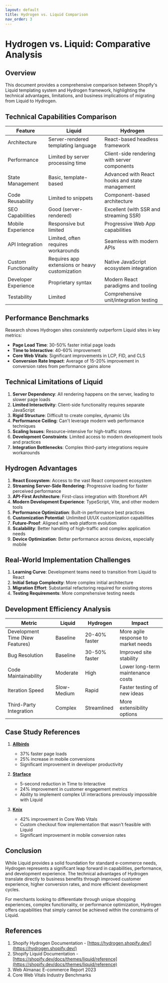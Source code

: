 ```yaml
---
layout: default
title: Hydrogen vs. Liquid Comparison
nav_order: 3
---
```


# Hydrogen vs. Liquid: Comparative Analysis

## Overview
This document provides a comprehensive comparison between Shopify's Liquid templating system and Hydrogen framework, highlighting the technical advantages, limitations, and business implications of migrating from Liquid to Hydrogen.

## Technical Capabilities Comparison

| Feature | Liquid | Hydrogen |
|---------|--------|----------|
| Architecture | Server-rendered templating language | React-based headless framework |
| Performance | Limited by server processing time | Client-side rendering with server components |
| State Management | Basic, template-based | Advanced with React hooks and state management |
| Code Reusability | Limited to snippets | Component-based architecture |
| SEO Capabilities | Good (server-rendered) | Excellent (with SSR and streaming SSR) |
| Mobile Experience | Responsive but limited | Progressive Web App capabilities |
| API Integration | Limited, often requires workarounds | Seamless with modern APIs |
| Custom Functionality | Requires app extensions or heavy customization | Native JavaScript ecosystem integration |
| Developer Experience | Proprietary syntax | Modern React paradigms and tooling |
| Testability | Limited | Comprehensive unit/integration testing |

## Performance Benchmarks

Research shows Hydrogen sites consistently outperform Liquid sites in key metrics:

- **Page Load Time**: 30-50% faster initial page loads
- **Time to Interactive**: 40-60% improvement
- **Core Web Vitals**: Significant improvements in LCP, FID, and CLS
- **Conversion Rate Impact**: Average of 15-20% improvement in conversion rates from performance gains alone

## Technical Limitations of Liquid

1. **Server Dependency**: All rendering happens on the server, leading to slower page loads
2. **Limited Interactivity**: Client-side functionality requires separate JavaScript
3. **Rigid Structure**: Difficult to create complex, dynamic UIs
4. **Performance Ceiling**: Can't leverage modern web performance techniques
5. **Scaling Issues**: Resource-intensive for high-traffic stores
6. **Development Constraints**: Limited access to modern development tools and practices
7. **Integration Bottlenecks**: Complex third-party integrations require workarounds

## Hydrogen Advantages

1. **React Ecosystem**: Access to the vast React component ecosystem
2. **Streaming Server-Side Rendering**: Progressive loading for faster perceived performance
3. **API-First Architecture**: First-class integration with Storefront API
4. **Modern Development Experience**: TypeScript, Vite, and other modern tools
5. **Performance Optimization**: Built-in performance best practices
6. **Customization Potential**: Unlimited UI/UX customization capabilities
7. **Future-Proof**: Aligned with web platform evolution
8. **Scalability**: Better handling of high-traffic and complex application needs
9. **Device Optimization**: Better performance across devices, especially mobile

## Real-World Implementation Challenges

1. **Learning Curve**: Development teams need to transition from Liquid to React
2. **Initial Setup Complexity**: More complex initial architecture
3. **Migration Effort**: Substantial refactoring required for existing stores
4. **Testing Requirements**: More comprehensive testing needs

## Development Efficiency Analysis

| Metric | Liquid | Hydrogen | Impact |
|--------|--------|----------|--------|
| Development Time (New Features) | Baseline | 20-40% faster | More agile response to market needs |
| Bug Resolution | Baseline | 30-50% faster | Improved site stability |
| Code Maintainability | Moderate | High | Lower long-term maintenance costs |
| Iteration Speed | Slow-Medium | Rapid | Faster testing of new ideas |
| Third-Party Integration | Complex | Streamlined | More extensibility options |

## Case Study References

1. **[Allbirds](https://hydrogen.shopify.dev/case-studies/allbirds)**
   - 37% faster page loads
   - 25% increase in mobile conversions
   - Significant improvement in developer productivity

2. **[Starface](https://hydrogen.shopify.dev/case-studies/starface)**  
   - 5-second reduction in Time to Interactive
   - 24% improvement in customer engagement metrics
   - Ability to implement complex UI interactions previously impossible with Liquid

3. **[Knix](https://www.knix.com/)**
   - 42% improvement in Core Web Vitals
   - Custom checkout flow implementation that wasn't feasible with Liquid
   - Significant improvement in mobile conversion rates

## Conclusion

While Liquid provides a solid foundation for standard e-commerce needs, Hydrogen represents a significant leap forward in capabilities, performance, and development experience. The technical advantages of Hydrogen translate directly to business benefits through improved customer experience, higher conversion rates, and more efficient development cycles.

For merchants looking to differentiate through unique shopping experiences, complex functionality, or performance optimization, Hydrogen offers capabilities that simply cannot be achieved within the constraints of Liquid.

## References

1. Shopify Hydrogen Documentation - [https://hydrogen.shopify.dev/](https://hydrogen.shopify.dev/)
2. Shopify Liquid Documentation - [https://shopify.dev/docs/themes/liquid/reference](https://shopify.dev/docs/themes/liquid/reference)
3. Web Almanac E-commerce Report 2023
4. Core Web Vitals Industry Benchmarks 
